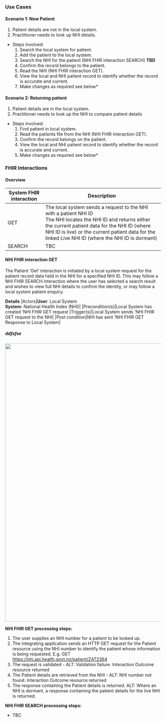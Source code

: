 

### Use Cases

#### Scenario 1: New Patient

1. Patient details are not in the local system.
2. Practitioner needs to look up NHI details.

* Steps involved:
   1.	Search the local system for patient.
   2.	Add the patient to the local system.
   3.	Search the NHI for the patient (NHI FHIR interaction SEARCH) **TBD** 
   4.	Confirm the record belongs to the patient.
   5.	Read the NHI (NHI FHIR interaction GET).
   6.	View the local and NHI patient record to identify whether the record is accurate and current.
   7.	Make changes as required see below*


#### Scenario 2: Returning patient

1. Patient details are in the local system.
2. Practitioner needs to look up the NHI to compare patient details

* Steps involved:
   1. Find patient in local system.
   2. Read the patients file from the NHI (NHI FHIR interaction GET).
   3.	Confirm the record belongs on the patient.
   4.	View the local and NHI patient record  to identify whether the record is accurate and current.
   5.	Make changes as required see below*


### FHIR Interactions

#### Overview 
|System FHIR interaction|Description|
|---|---|
|GET|The local system sends a request to the NHI with a patient NHI ID <br /> The NHI locates the NHI ID and returns either the current patient data for the NHI ID (where NHI ID is live) or the current patient data for the linked Live NHI ID (where the NHI ID is dormant)|
|SEARCH|TBC|


#### NHI FHIR interaction GET

The Patient ‘Get’ interaction is initiated by a local system request for the patient record data held in the NHI for a specified NHI ID. This may follow a NHI FHIR SEARCH interaction  where the user has selected a search result and wishes to view full NHI details to confirm the identity, or may follow a local system patient enquiry.

**Details**
|Actors|**User**: Local System <br /> **System**: National Health Index (NHI)|
|Precondition(s)|Local System has created ‘NHI FHIR GET request
|Trigger(s)|Local System sends ‘NHI FHIR GET request to the NHI|
|Post condition|NHI has sent ‘NHI FHIR GET Response to Local System|

##### ddfsfse 
<img style="width:900px; float:none" src="NHI FHIR GET.png"/>

**NHI FHIR GET processing steps:**
1. The user supplies an NHI number for a patient to be looked up.
2. The integrating application sends an HTTP GET request for the Patient resource using the NHI number to identify the patient whose information is being requested. E.g. GET https://nhi.api.health.govt.nz/patient/ZAT2364
3. The request is validated - ALT: Validation failure. Interaction Outcome resource returned
4. The Patient details are retrieved from the NHI - ALT: NHI number not found. Interaction Outcome resource returned
5. The response containing the Patient details is returned. ALT: Where an NHI is dormant, a response containing the patient details for the live NHI is returned.


**NHI FHIR SEARCH processing steps:**
* TBC
